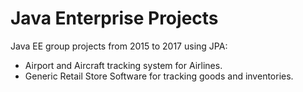 # Java Enterprise Projects
Java EE group projects from 2015 to 2017 using JPA:<br>
* Airport and Aircraft tracking system for Airlines.<br>
* Generic Retail Store Software for tracking goods and inventories.
